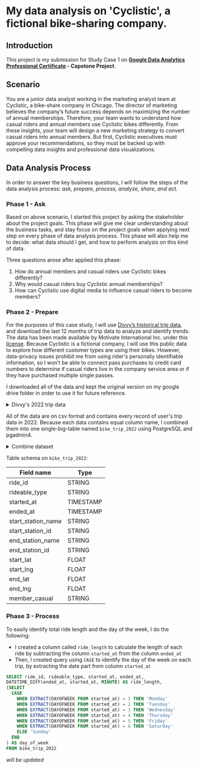 # My data analysis on 'Cyclistic', a fictional bike-sharing company.

## Introduction
This project is my submission for Study Case 1 on **[Google Data Analytics Professional Certificate](https://www.coursera.org/professional-certificates/google-data-analytics) - Capstone Project**.
## Scenario
You are a junior data analyst working in the marketing analyst team at Cyclistic, a bike-share company in Chicago. The director of marketing believes the company’s future success depends on maximizing the number of annual memberships. Therefore, your team wants to understand how casual riders and annual members use Cyclistic bikes differently. From these insights, your team will design a new marketing strategy to convert casual riders into annual members. But first, Cyclistic executives must approve your recommendations, so they must be backed up with compelling data insights and professional data visualizations.

## Data Analysis Process
In order to answer the key business questions, I will follow the steps of the data analysis process: _ask, prepare, process, analyze, share, and act_.

### Phase 1 - Ask
Based on above scenario, I started this project by asking the stakeholder about the project goals. This phase will give me clear understanding about the business tasks, and stay focus on the project goals when applying next step on every phase of data analysis process. This phase will also help me to decide: what data should I get, and how to perform analysis on this kind of data.

Three questions arose after applied this phase:
1. How do annual members and casual riders use Cyclistic bikes differently?
2. Why would casual riders buy Cyclistic annual memberships?
3. How can Cyclistic use digital media to influence casual riders to become members?

### Phase 2 - Prepare
For the purposes of this case study, I will use [Divvy’s historical trip data](https://divvy-tripdata.s3.amazonaws.com/index.html), and download the last 12 months of trip data to analyze and identify trends. The data has been made available by Motivate International Inc. under this [license](https://ride.divvybikes.com/data-license-agreement). Because Cyclistic is a fictional company, I will use this public data to explore how different customer types are using their bikes. However, data-privacy issues prohibit me from using rider's personally identifiable information, so I won’t be able to connect pass purchases to credit card numbers to determine if casual riders live in the company service area or if they have purchased multiple single passes.

I downloaded all of the data and kept the original version on my google drive folder in order to use it for future reference.

<details>

<summary>Divvy's 2022 trip data</summary>
  
```
202201-divvy-tripdata.csv
202202-divvy-tripdata.csv
202203-divvy-tripdata.csv
202204-divvy-tripdata.csv
202205-divvy-tripdata.csv
202206-divvy-tripdata.csv
202207-divvy-tripdata.csv
202208-divvy-tripdata.csv
202209-divvy-tripdata.csv
202210-divvy-tripdata.csv
202211-divvy-tripdata.csv
202212-divvy-tripdata.csv
```

</details> 

All of the data are on csv format and contains every record of user's trip data in 2022. Because each data contains equal column name, I combined them into one single-big-table named `bike_trip_2022` using PostgreSQL and pgadmin4.
<details>

<summary>Combine dataset</summary>

```sql
CREATE TABLE bike_trip_2022
AS
SELECT * FROM m01_2022
UNION ALL
SELECT * FROM m02_2022
UNION ALL
SELECT * FROM m03_2022
UNION ALL
SELECT * FROM m04_2022
UNION ALL
SELECT * FROM m05_2022
UNION ALL
SELECT * FROM m06_2022
UNION ALL
SELECT * FROM m07_2022
UNION ALL
SELECT * FROM m08_2022
UNION ALL
SELECT * FROM m09_2022
UNION ALL
SELECT * FROM m10_2022
UNION ALL
SELECT * FROM m11_2022
UNION ALL
SELECT * FROM m12_2022
```

</details>

Table schema on `bike_trip_2022`:

| Field name		      | Type      |
| ------------------- | --------- |
| ride_id		          | STRING	  |
| rideable_type		    | STRING	  |
| started_at		      | TIMESTAMP	|
| ended_at		        | TIMESTAMP	|
| start_station_name	| STRING	  |
| start_station_id		| STRING	  |
| end_station_name		| STRING	  |
| end_station_id		  | STRING	  |
| start_lat		        | FLOAT	    |
| start_lng		        | FLOAT	    |
| end_lat		          | FLOAT	    |
| end_lng		          | FLOAT	    |  
| member_casual		    | STRING	  |

### Phase 3 - Process
To easily identify total ride length and the day of the week, I do the following:
-  I created a column called `ride_length` to calculate the length of each ride by subtracting the column `started_at` from the column `ended_at`
-  Then, I created query using `CASE` to identify the day of the week on each trip, by extracting the date part from column `started_at`

```sql
SELECT ride_id, rideable_type, started_at, ended_at, 
DATETIME_DIFF(ended_at, started_at, MINUTE) AS ride_length,
(SELECT
  CASE
    WHEN EXTRACT(DAYOFWEEK FROM started_at) = 1 THEN 'Monday'
    WHEN EXTRACT(DAYOFWEEK FROM started_at) = 2 THEN 'Tuesday'
    WHEN EXTRACT(DAYOFWEEK FROM started_at) = 3 THEN 'Wednesday'
    WHEN EXTRACT(DAYOFWEEK FROM started_at) = 4 THEN 'Thursday'
    WHEN EXTRACT(DAYOFWEEK FROM started_at) = 5 THEN 'Friday'
    WHEN EXTRACT(DAYOFWEEK FROM started_at) = 6 THEN 'Saturday'
    ELSE 'Sunday'
  END
) AS day_of_week
FROM bike_trip_2022
```

_will be updated_
